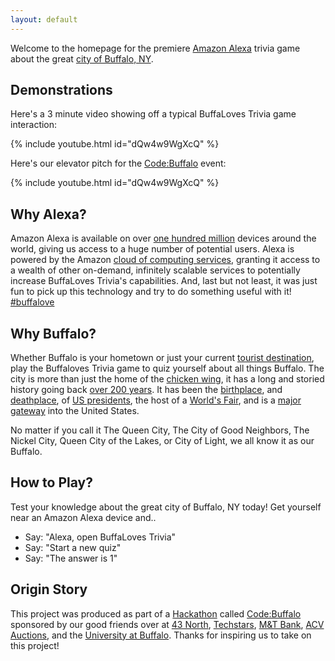 ```yaml
---
layout: default
---
```


Welcome to the homepage for the premiere [Amazon Alexa](https://www.amazon.com/Amazon-Echo-And-Alexa-Devices/b?node=9818047011) trivia game about the great [city of Buffalo, NY](https://www.google.com/maps/place/Buffalo,+NY).

## Demonstrations

Here's a 3 minute video showing off a typical BuffaLoves Trivia game interaction:

{% include youtube.html id="dQw4w9WgXcQ" %}

Here's our elevator pitch for the [Code:Buffalo](https://www.43north.org/code-buffalo/) event:

{% include youtube.html id="dQw4w9WgXcQ" %}

## Why Alexa?

Amazon Alexa is available on over [one hundred million](https://www.cnet.com/news/amazon-has-sold-more-than-100-million-alexa-devices/) devices around the world, giving us access to a huge number of potential users. Alexa is powered by the Amazon [cloud of computing services](https://aws.amazon.com/products/), granting it access to a wealth of other on-demand, infinitely scalable services to potentially increase BuffaLoves Trivia's capabilities. And, last but not least, it was just fun to pick up this technology and try to do something useful with it! [#buffalove](https://twitter.com/search?q=%23buffalove)

## Why Buffalo?

Whether Buffalo is your hometown or just your current [tourist destination](https://www.visitbuffaloniagara.com/), play the Buffaloves Trivia game to quiz yourself about all things Buffalo. The city is more than just the home of the [chicken wing](https://www.nationalchickencouncil.org/chicken-wing-history/), it has a long and storied history going back [over 200 years](https://en.wikipedia.org/wiki/Buffalo,_New_York). It has been the [birthplace](https://en.wikipedia.org/wiki/Millard_Fillmore), and [deathplace](https://en.wikipedia.org/wiki/Assassination_of_William_McKinley), of [US presidents](https://en.wikipedia.org/wiki/History_of_Buffalo,_New_York#U.S._Presidents_and_Buffalo), the host of a [World's Fair](https://en.wikipedia.org/wiki/Pan-American_Exposition), and is a [major gateway](https://www.bts.gov/content/border-crossingentry-data) into the United States.

No matter if you call it The Queen City, The City of Good Neighbors, The Nickel City, Queen City of the Lakes, or City of Light, we all know it as our Buffalo.

## How to Play?

Test your knowledge about the great city of Buffalo, NY today! Get yourself near an Amazon Alexa device and..

  * Say: "Alexa, open BuffaLoves Trivia"
  * Say: "Start a new quiz"
  * Say: "The answer is 1"

## Origin Story

This project was produced as part of a [Hackathon](https://en.wikipedia.org/wiki/Hackathon) called [Code:Buffalo](https://www.43north.org/code-buffalo/) sponsored by our good friends over at [43 North](https://www.43north.org/), [Techstars](https://www.techstars.com/), [M&T Bank](https://www.mtb.com/home-page), [ACV Auctions](https://www.acvauctions.com/), and the [University at Buffalo](http://www.buffalo.edu/). Thanks for inspiring us to take on this project!
